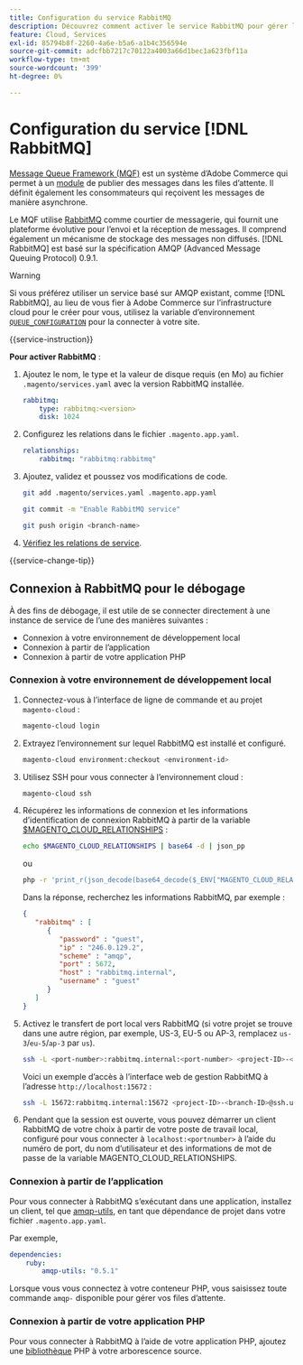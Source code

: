 ```yaml
---
title: Configuration du service RabbitMQ
description: Découvrez comment activer le service RabbitMQ pour gérer les files d’attente de messages pour Adobe Commerce sur l’infrastructure cloud.
feature: Cloud, Services
exl-id: 85794b8f-2260-4a6e-b5a6-a1b4c356594e
source-git-commit: adcfbb7217c70122a4003a66d1bec1a623fbf11a
workflow-type: tm+mt
source-wordcount: '399'
ht-degree: 0%

---
```


# Configuration du service [!DNL RabbitMQ]

[Message Queue Framework (MQF)](https://experienceleague.adobe.com/docs/commerce-operations/configuration-guide/message-queues/message-queue-framework.html) est un système d’Adobe Commerce qui permet à un [module](https://glossary.magento.com/module) de publier des messages dans les files d’attente. Il définit également les consommateurs qui reçoivent les messages de manière asynchrone.

Le MQF utilise [RabbitMQ](https://www.rabbitmq.com/) comme courtier de messagerie, qui fournit une plateforme évolutive pour l’envoi et la réception de messages. Il comprend également un mécanisme de stockage des messages non diffusés. [!DNL RabbitMQ] est basé sur la spécification AMQP (Advanced Message Queuing Protocol) 0.9.1.

>[!WARNING]
>
>Si vous préférez utiliser un service basé sur AMQP existant, comme [!DNL RabbitMQ], au lieu de vous fier à Adobe Commerce sur l’infrastructure cloud pour le créer pour vous, utilisez la variable d’environnement [`QUEUE_CONFIGURATION`](../environment/variables-deploy.md#queue_configuration) pour la connecter à votre site.

{{service-instruction}}

**Pour activer RabbitMQ** :

1. Ajoutez le nom, le type et la valeur de disque requis (en Mo) au fichier `.magento/services.yaml` avec la version RabbitMQ installée.

   ```yaml
   rabbitmq:
       type: rabbitmq:<version>
       disk: 1024
   ```

1. Configurez les relations dans le fichier `.magento.app.yaml`.

   ```yaml
   relationships:
       rabbitmq: "rabbitmq:rabbitmq"
   ```

1. Ajoutez, validez et poussez vos modifications de code.

   ```bash
   git add .magento/services.yaml .magento.app.yaml
   ```

   ```bash
   git commit -m "Enable RabbitMQ service"
   ```

   ```bash
   git push origin <branch-name>
   ```

1. [Vérifiez les relations de service](services-yaml.md#service-relationships).

{{service-change-tip}}

## Connexion à RabbitMQ pour le débogage

À des fins de débogage, il est utile de se connecter directement à une instance de service de l’une des manières suivantes :

- Connexion à votre environnement de développement local
- Connexion à partir de l’application
- Connexion à partir de votre application PHP

### Connexion à votre environnement de développement local

1. Connectez-vous à l’interface de ligne de commande et au projet `magento-cloud` :

   ```bash
   magento-cloud login
   ```

1. Extrayez l’environnement sur lequel RabbitMQ est installé et configuré.

   ```bash
   magento-cloud environment:checkout <environment-id>
   ```

1. Utilisez SSH pour vous connecter à l’environnement cloud :

   ```bash
   magento-cloud ssh
   ```

1. Récupérez les informations de connexion et les informations d’identification de connexion RabbitMQ à partir de la variable [$MAGENTO_CLOUD_RELATIONSHIPS](../application/properties.md#relationships) :

   ```bash
   echo $MAGENTO_CLOUD_RELATIONSHIPS | base64 -d | json_pp
   ```

   ou

   ```bash
   php -r 'print_r(json_decode(base64_decode($_ENV["MAGENTO_CLOUD_RELATIONSHIPS"])));'
   ```

   Dans la réponse, recherchez les informations RabbitMQ, par exemple :

   ```json
   {
      "rabbitmq" : [
         {
            "password" : "guest",
            "ip" : "246.0.129.2",
            "scheme" : "amqp",
            "port" : 5672,
            "host" : "rabbitmq.internal",
            "username" : "guest"
         }
      ]
   }
   ```

1. Activez le transfert de port local vers RabbitMQ (si votre projet se trouve dans une autre région, par exemple, US-3, EU-5 ou AP-3, remplacez ``us-3``/``eu-5``/``ap-3`` par ``us``).

   ```bash
   ssh -L <port-number>:rabbitmq.internal:<port-number> <project-ID>-<branch-ID>@ssh.us.magentosite.cloud
   ```

   Voici un exemple d’accès à l’interface web de gestion RabbitMQ à l’adresse `http://localhost:15672` :

   ```bash
   ssh -L 15672:rabbitmq.internal:15672 <project-ID>-<branch-ID>@ssh.us.magentosite.cloud
   ```

1. Pendant que la session est ouverte, vous pouvez démarrer un client RabbitMQ de votre choix à partir de votre poste de travail local, configuré pour vous connecter à `localhost:<portnumber>` à l’aide du numéro de port, du nom d’utilisateur et des informations de mot de passe de la variable MAGENTO_CLOUD_RELATIONSHIPS.

### Connexion à partir de l’application

Pour vous connecter à RabbitMQ s’exécutant dans une application, installez un client, tel que [amqp-utils](https://github.com/dougbarth/amqp-utils), en tant que dépendance de projet dans votre fichier `.magento.app.yaml`.

Par exemple,

```yaml
dependencies:
    ruby:
        amqp-utils: "0.5.1"
```

Lorsque vous vous connectez à votre conteneur PHP, vous saisissez toute commande `amqp-` disponible pour gérer vos files d’attente.

### Connexion à partir de votre application PHP

Pour vous connecter à RabbitMQ à l’aide de votre application PHP, ajoutez une [bibliothèque](https://glossary.magento.com/library) PHP à votre arborescence source.
